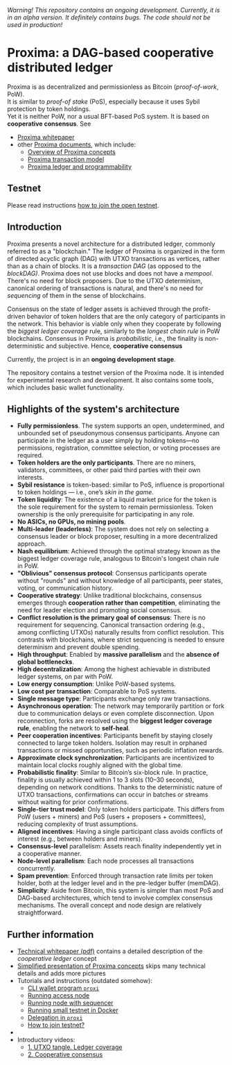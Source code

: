 *Warning! This repository contains an ongoing development. Currently, it is in an alpha version. It definitely contains bugs.
The code should not be used in production!*

# Proxima: a DAG-based cooperative distributed ledger
Proxima is as decentralized and permissionless as Bitcoin (*proof-of-work*, PoW). 
<br>It is similar to *proof-of stake* (PoS), especially because it uses Sybil protection by token holdings.
<br>Yet it is neither PoW, nor a usual BFT-based PoS system. It is based on **cooperative consensus**. See 
- [Proxima whitepaper](https://arxiv.org/abs/2411.16456) 
- other [Proxima documents](https://lunfardo314.github.io/), which include:
   - [Overview of Proxima concepts](https://lunfardo314.github.io/#/overview/intro)
   - [Proxima transaction model](https://lunfardo314.github.io/#/txdocs/intro)
   - [Proxima ledger and programmability](https://lunfardo314.github.io/#/ledgerdocs/library)

## Testnet 

Please read instructions [how to join the open testnet](docs/testnet.md).

## Introduction
Proxima presents a novel architecture for a distributed ledger, commonly referred to as a "blockchain." 
The ledger of Proxima is organized in the form of directed acyclic graph (DAG) with UTXO transactions as vertices, 
rather than as a chain of blocks. It is a _transaction DAG_ (as opposed to the _blockDAG)_. Proxima does not use blocks and does not have a _mempool_. 
There's no need for block proposers. Due to the UTXO determinism, canonical ordering of transactions is natural, and there's no need for _sequencing_ of them in the sense of blockchains. 

Consensus on the state of ledger assets is achieved through the profit-driven behavior of token holders that are the only
category of participants in the network. This behavior is viable only when they cooperate by following the _biggest ledger coverage_ rule, 
similarly to the _longest chain rule_ in PoW blockchains. Consensus in Proxima is _probabilistic_, i.e., the finality is non-deterministic and subjective. 
Hence, **cooperative consensus**

Currently, the project is in an **ongoing development stage**. 

The repository contains a testnet version of the Proxima node. It is intended for experimental research and development. 
It also contains some tools, which includes basic wallet functionality.

## Highlights of the system's architecture
* **Fully permissionless**. The system supports an open, undetermined, and unbounded set of pseudonymous consensus participants. Anyone can participate in the ledger as a user simply by holding tokens—no permissions, registration, committee selection, or voting processes are required.
* **Token holders are the only participants**. There are no miners, validators, committees, or other paid third parties with their own interests.
* **Sybil resistance** is token-based: similar to PoS, influence is proportional to token holdings — i.e., one’s _skin in the game_.
* **Token liquidity**: The existence of a liquid market price for the token is the sole requirement for the system to remain permissionless. Token ownership is the only prerequisite for participating in any role. 
* **No ASICs, no GPUs, no mining pools**.
* **Multi-leader (leaderless)**: The system does not rely on selecting a consensus leader or block proposer, resulting in a more decentralized approach.
* **Nash equilibrium**: Achieved through the optimal strategy known as the biggest ledger coverage rule, analogous to Bitcoin's longest chain rule in PoW.
* **"Oblivious" consensus protocol**: Consensus participants operate without "rounds" and without knowledge of all participants, peer states, voting, or communication history.
* **Cooperative strategy**: Unlike traditional blockchains, consensus emerges through **cooperation rather than competition**, eliminating the need for leader election and promoting social consensus.
* **Conflict resolution is the primary goal of consensus**: There is no requirement for sequencing. Canonical transaction ordering (e.g., among conflicting UTXOs) naturally results from conflict resolution. This contrasts with blockchains, where strict sequencing is needed to ensure determinism and prevent double spending. 
* **High throughput**: Enabled by **massive parallelism** and the **absence of global bottlenecks**.
* **High decentralization**: Among the highest achievable in distributed ledger systems, on par with PoW.
* **Low energy consumption**: Unlike PoW-based systems.
* **Low cost per transaction**: Comparable to PoS systems.
* **Single message type**: Participants exchange only raw transactions.
* **Asynchronous operation**: The network may temporarily partition or fork due to communication delays or even complete disconnection. Upon reconnection, forks are resolved using the **biggest ledger coverage rule**, enabling the network to **self-heal**. 
* **Peer cooperation incentives**: Participants benefit by staying closely connected to large token holders. Isolation may result in orphaned transactions or missed opportunities, such as periodic inflation rewards. 
* **Approximate clock synchronization**: Participants are incentivized to maintain local clocks roughly aligned with the global time. 
* **Probabilistic finality**: Similar to Bitcoin’s six-block rule. In practice, finality is usually achieved within 1 to 3 slots (10–30 seconds), depending on network conditions. Thanks to the deterministic nature of UTXO transactions, confirmations can occur in batches or streams without waiting for prior confirmations.
* **Single-tier trust model**: Only token holders participate. This differs from PoW (users + miners) and PoS (users + proposers + committees), reducing complexity of trust assumptions. 
* **Aligned incentives**: Having a single participant class avoids conflicts of interest (e.g., between holders and miners).
* **Consensus-level** parallelism: Assets reach finality independently yet in a cooperative manner.
* **Node-level parallelism**: Each node processes all transactions concurrently.
* **Spam prevention**: Enforced through transaction rate limits per token holder, both at the ledger level and in the pre-ledger buffer (memDAG).
* **Simplicity**: Aside from Bitcoin, this system is simpler than most PoS and DAG-based architectures, which tend to involve complex consensus mechanisms. The overall concept and node design are relatively straightforward. 

## Further information
* [Technical whitepaper (pdf)](https://arxiv.org/abs/2411.16456) contains a detailed description of the *cooperative ledger* concept
* [Simplified presentation of Proxima concepts](https://hackmd.io/@Evaldas/Sy4Gka1DC) skips many technical details and adds more pictures
* Tutorials and instructions (outdated somehow):
  * [CLI wallet program `proxi`](docs/proxi.md)
  * [Running access node](docs/run_access.md)
  * [Running node with sequencer](docs/run_sequencer.md)
  * [Running small testnet in Docker](tests/docker/docker-network.md)
  * [Delegation in `proxi`](docs/delegate.md)
  * [How to join testnet?](docs/testnet.md)
* 
* Introductory videos:
  * [1. UTXO tangle. Ledger coverage](https://youtu.be/CT0_FlW-ObM)
  * [2. Cooperative consensus](https://youtu.be/7N_L6CMyRdo)
